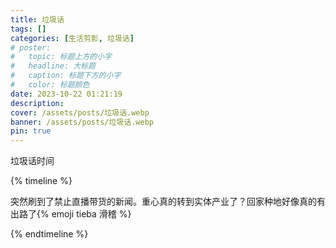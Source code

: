 ```yaml
---
title: 垃圾话
tags: []
categories: [生活剪影, 垃圾话]
# poster:
#   topic: 标题上方的小字
#   headline: 大标题
#   caption: 标题下方的小字
#   color: 标题颜色
date: 2023-10-22 01:21:19
description:
cover: /assets/posts/垃圾话.webp
banner: /assets/posts/垃圾话.webp
pin: true
---
```


垃圾话时间

<!-- more -->

{% timeline %}

<!-- node 2023 年 10 月 22 日 01:24-->

突然刷到了禁止直播带货的新闻。重心真的转到实体产业了？回家种地好像真的有出路了{% emoji tieba 滑稽 %}

{% endtimeline %}
